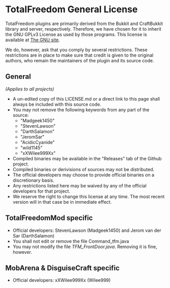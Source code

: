 # TotalFreedom General License #

TotalFreedom plugins are primarily derived from the Bukkit and CraftBukkit library and server, respectively. Therefore, we have chosen for it to inherit the GNU GPLv3 License as used by those programs. This license is available at [The GNU site](http://www.gnu.org/licenses/gpl-3.0.txt).

We do, however, ask that you comply by several restrictions. These restrictions are in place to make sure that credit is given to the original authors, who remain the maintainers of the plugin and its source code.

## General
_(Applies to all projects)_
* A un-edited copy of this LICENSE.md or a direct link to this page shall always be included with this source code.
* You may not remove the following keywords from any part of the source:
  * "Madgeek1450"
  * "StevenLawson"
  * "DarthSalamon"
  * "JeromSar"
  * "AcidicCyanide"
  * "wild1145"
  * "xXWilee999Xx"
* Compiled binaries may be available in the "Releases" tab of the Github project.
* Compiled binaries or derivisions of sources may not be distributed.
* The official developers may choose to provide official binaries on a discretionary basis.
* Any restrictions listed here may be waived by any of the official developers for that project.
* We reserve the right to change this license at any time. The most recent version will in that case be in immediate effect.

## TotalFreedomMod specific
* Official developers: StevenLawson (Madgeek1450) and Jerom van der Sar (DarthSalamon)
* You shall not edit or remove the file Command_tfm.java
* You may not modify the file _TFM_FrontDoor.java_. Removing it is fine, however.

## MobArena & DisguiseCraft specific
* Official developers: xXWilee999Xx (Wilee999)
